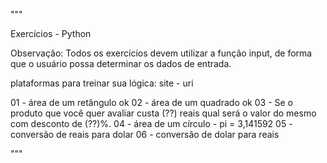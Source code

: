 """

Exercícios - Python 

Observação: Todos os exercícios devem utilizar a função input,
de forma que o usuário possa determinar os dados de entrada.

plataformas para treinar sua lógica: site - uri

01 - área de um retângulo ok
02 - área de um quadrado  ok
03 - Se o produto que você quer avaliar custa (??) reais qual 
será o valor do mesmo com desconto de (??)%.
04 - área de um círculo - pi = 3,141592
05 - conversão de reais para dolar
06 -  conversão de dolar para reais

"""